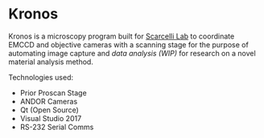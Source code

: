 # Kronos

Kronos is a microscopy program built for [Scarcelli Lab](http://onlylightcandothat.org) to 
coordinate EMCCD and objective cameras with a scanning stage for the purpose of automating 
image capture and _data analysis (WIP)_ for research on a novel material analysis method.

Technologies used:
- Prior Proscan Stage
- ANDOR Cameras
- Qt (Open Source)
- Visual Studio 2017
- RS-232 Serial Comms
